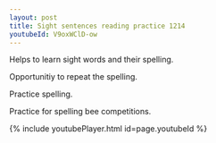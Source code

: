 ```yaml
---
layout: post
title: Sight sentences reading practice 1214
youtubeId: V9oxWClD-ow
---
```

 
 
Helps to learn sight words and their spelling.

Opportunitiy to repeat the spelling. 

Practice spelling. 
 
Practice for spelling bee competitions. 
 
{% include youtubePlayer.html id=page.youtubeId %}
 
 
